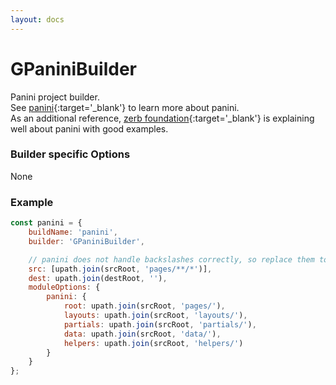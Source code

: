 ```yaml
---
layout: docs
---
```


# GPaniniBuilder
Panini project builder.<br>
See [panini](https://github.com/zurb/panini){:target='_blank'} to learn more about panini.<br>
As an additional reference, [zerb foundation](http://foundation.zurb.com/sites/docs/panini.html){:target='_blank'} is explaining well about panini with good examples.


### Builder specific Options
None


### Example
```js
const panini = {
    buildName: 'panini',
    builder: 'GPaniniBuilder',

    // panini does not handle backslashes correctly, so replace them to slash
    src: [upath.join(srcRoot, 'pages/**/*')],
    dest: upath.join(destRoot, ''),
    moduleOptions: {
        panini: {
            root: upath.join(srcRoot, 'pages/'),
            layouts: upath.join(srcRoot, 'layouts/'),
            partials: upath.join(srcRoot, 'partials/'),
            data: upath.join(srcRoot, 'data/'),
            helpers: upath.join(srcRoot, 'helpers/')
        }
    }
};
```
